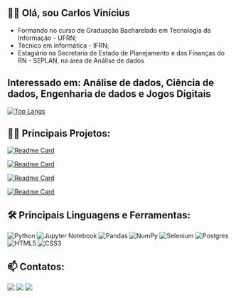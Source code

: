 ## 		:man_student: Olá, sou Carlos Vinícius
 - Formando no curso de Graduação Bacharelado em Tecnologia da Informação - UFRN;
 - Técnico em informática - IFRN; 
 - Estagiário na Secretaria de Estado de Planejamento e das Finanças do RN - SEPLAN, na área de Análise de dados
## Interessado em: Análise de dados, Ciência de dados, Engenharia de dados e Jogos Digitais


[![Top Langs](https://github-readme-stats.vercel.app/api/top-langs/?username=Carlos1999&layout=compact&theme=tokyonight)](https://github.com/anuraghazra/github-readme-stats)



## 👨‍💻 Principais Projetos:
[![Readme Card](https://github-readme-stats.vercel.app/api/pin/?username=Carlos1999&repo=Network_Analysis_Spotify_Playlists&theme=tokyonight)](https://github.com/Carlos1999/github-readme-stats)


[![Readme Card](https://github-readme-stats.vercel.app/api/pin/?username=Carlos1999&repo=Bot_Whats_Relatorios_e_Notificacoes&theme=tokyonight)](https://github.com/Carlos1999/github-readme-stats)


[![Readme Card](https://github-readme-stats.vercel.app/api/pin/?username=Carlos1999&repo=Network_Analysis_Malha_Aerea_Brasileira&theme=tokyonight)](https://github.com/Carlos1999/github-readme-stats)

[![Readme Card](https://github-readme-stats.vercel.app/api/pin/?username=Carlos1999&repo=Jogo-Plataforme-Godot&theme=tokyonight)](https://github.com/Carlos1999/github-readme-stats)


## 🛠️ Principais Linguagens e Ferramentas:
![Python](https://img.shields.io/badge/python-3670A0?style=for-the-badge&logo=python&logoColor=ffdd54)
![Jupyter Notebook](https://img.shields.io/badge/jupyter-%23FA0F00.svg?style=for-the-badge&logo=jupyter&logoColor=white)
![Pandas](https://img.shields.io/badge/pandas-%23150458.svg?style=for-the-badge&logo=pandas&logoColor=white)
![NumPy](https://img.shields.io/badge/numpy-%23013243.svg?style=for-the-badge&logo=numpy&logoColor=white)
![Selenium](https://img.shields.io/badge/-selenium-%43B02A?style=for-the-badge&logo=selenium&logoColor=white)
![Postgres](https://img.shields.io/badge/postgres-%23316192.svg?style=for-the-badge&logo=postgresql&logoColor=white)
![HTML5](https://img.shields.io/badge/html5-%23E34F26.svg?style=for-the-badge&logo=html5&logoColor=white)
![CSS3](https://img.shields.io/badge/css3-%231572B6.svg?style=for-the-badge&logo=css3&logoColor=white)

## 📫 Contatos:

<div> 
  <a href="https://www.instagram.com/carlosvinicius208/" target="_blank"><img src="https://img.shields.io/badge/-Instagram-%23E4405F?style=for-the-badge&logo=instagram&logoColor=white" target="_blank"></a>
  <a href = "mailto:cvcsantos14@gmail.com"><img src="https://img.shields.io/badge/-Gmail-%23333?style=for-the-badge&logo=gmail&logoColor=white" target="_blank"></a>
  <a href="https://www.linkedin.com/in/carlosv2s" target="_blank"><img src="https://img.shields.io/badge/-LinkedIn-%230077B5?style=for-the-badge&logo=linkedin&logoColor=white" target="_blank"></a> 

 
</div>


